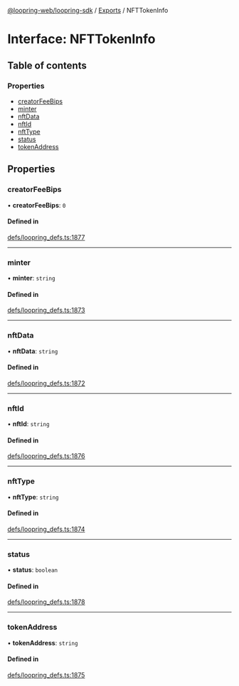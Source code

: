 [@loopring-web/loopring-sdk](../README.md) / [Exports](../modules.md) / NFTTokenInfo

# Interface: NFTTokenInfo

## Table of contents

### Properties

- [creatorFeeBips](NFTTokenInfo.md#creatorfeebips)
- [minter](NFTTokenInfo.md#minter)
- [nftData](NFTTokenInfo.md#nftdata)
- [nftId](NFTTokenInfo.md#nftid)
- [nftType](NFTTokenInfo.md#nfttype)
- [status](NFTTokenInfo.md#status)
- [tokenAddress](NFTTokenInfo.md#tokenaddress)

## Properties

### creatorFeeBips

• **creatorFeeBips**: ``0``

#### Defined in

[defs/loopring_defs.ts:1877](https://github.com/Loopring/loopring_sdk/blob/31d2a2e/src/defs/loopring_defs.ts#L1877)

___

### minter

• **minter**: `string`

#### Defined in

[defs/loopring_defs.ts:1873](https://github.com/Loopring/loopring_sdk/blob/31d2a2e/src/defs/loopring_defs.ts#L1873)

___

### nftData

• **nftData**: `string`

#### Defined in

[defs/loopring_defs.ts:1872](https://github.com/Loopring/loopring_sdk/blob/31d2a2e/src/defs/loopring_defs.ts#L1872)

___

### nftId

• **nftId**: `string`

#### Defined in

[defs/loopring_defs.ts:1876](https://github.com/Loopring/loopring_sdk/blob/31d2a2e/src/defs/loopring_defs.ts#L1876)

___

### nftType

• **nftType**: `string`

#### Defined in

[defs/loopring_defs.ts:1874](https://github.com/Loopring/loopring_sdk/blob/31d2a2e/src/defs/loopring_defs.ts#L1874)

___

### status

• **status**: `boolean`

#### Defined in

[defs/loopring_defs.ts:1878](https://github.com/Loopring/loopring_sdk/blob/31d2a2e/src/defs/loopring_defs.ts#L1878)

___

### tokenAddress

• **tokenAddress**: `string`

#### Defined in

[defs/loopring_defs.ts:1875](https://github.com/Loopring/loopring_sdk/blob/31d2a2e/src/defs/loopring_defs.ts#L1875)
